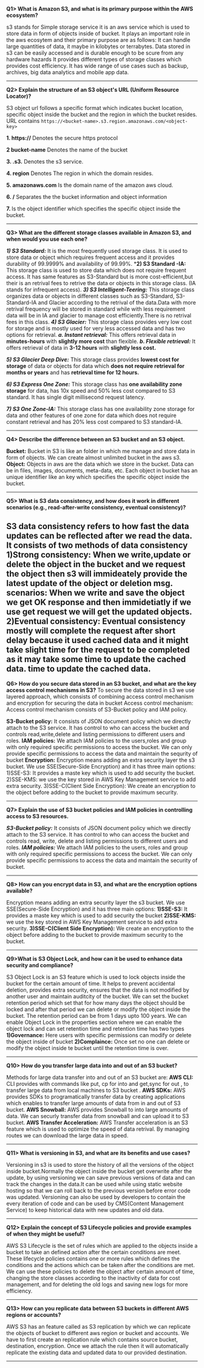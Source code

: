 
**Q1> What is Amazon S3, and what is its primary purpose within the AWS ecosystem?**

s3 stands for Simple storage service it is an aws service which is used to store data in form of objects 
inside of bucket. It plays an important role in the aws ecosytem and their primary purpose are as follows:
It can handle large quantities of data, it maybe in kilobytes or terrabytes.
Data stored in s3 can be easily accessed and is durable enough to be scure from any hardware hazards
It provides different types of storage classes which provides cost efficiency.
It has wide range of use cases such as backup, archives, big data analytics and mobile app data.

-----------------------------------------------

**Q2> Explain the structure of an S3 object's URL (Uniform Resource Locator)?**

S3 object url follows a specific format which indicates bucket location, specific object inside the bucket
and the region in which the bucket resides. URL contains ``https://<bucket-name>.s3.region.amazonaws.com/<object-key>``

**1. https://** Denotes the secure https protocol 

**2 bucket-name** Denotes the name of the bucket

**3. .s3.** Denotes the s3 service.

**4. region** Denotes The region in which the domain resides.

**5. amazonaws.com** Is the domain name of the amazon aws cloud.

**6. /** Separates the the bucket information and object information

**7. <object-key>** Is the  object identifier which specifies the specific object inside the bucket.

-----------------------------------------------------------------------

**Q3> What are the different storage classes available in Amazon S3, and when would you use each one?**

***1) S3 Standard:*** It is the most frequently used storage class. It is used to store data or object which requires frequent access and it provides durability of 99.9999% and availability of 99.99%.
***2) S3 Standard -IA:** This storage class is used to store data which does not require frequent access. It has same features as S3-Standard but is more cost-efficient,but their is an retrival fees to retrive the data or objects in this storage class. (IA stands for infrequent access).
***3) S3 Intelligent-Teering:*** This storage class organizes data or objects in different classes such as S3-Standard, S3-Standard-IA and Glacier according to the retrival of the data.Data with more retrival frequency will be stored in standard while with less requirement data will be in IA and glacier to manage cost efficiently.There is no retrival fees in this class.
***4) S3 Glacier:*** This storage class provides very low cost for storage and is mostly used for very less accessed data and has two options for retrieval.
            ***a. Instant retrieval:*** This offers retrieval data in **minutes-hours** with **slightly more cost**  than flexible.
            ***b. Flexible retrieval:*** It offers retrieval of data in **3-12 hours** with **slightly less cost.**
                           
***5) S3 Glacier Deep Dive:*** This storage class provides **lowest cost for storage** of data or objects for data which **does not require retrieval for months or years** and has **retrieval time for 12 hours.**
                                                
***6) S3 Express One Zone:*** This storage class has **one availability zone storage** for data, has 10x speed and 50% less cost compared to S3 standard. It has single digit millisecond request latency.
                                                  
***7) S3 One Zone-IA:*** This storage class has one availability zone storage for data and other features of one zone for data which does not require constant retrieval and has 20% less cost compared to S3 standard-IA.
                                        
---------------------------------------------------------------------

**Q4> Describe the difference between an S3 bucket and an S3 object.**

**Bucket:** Bucket in S3 is like an folder in which me manage and store data in form of objects. We can create almost unlimited bucket in the aws s3.
**Object:** Objects in aws are the data which we store in the bucket. Data can be in files, images, documents, meta-data, etc. Each object in bucket has an unique identifier like an key which specifies the specific object inside the bucket.

---------------------------------------------------------------------

**Q5> What is S3 data consistency, and how does it work in different scenarios (e.g., read-after-write consistency, eventual consistency)?**

S3 data consistency refers to how fast the data updates can be reflected after we read the data. It consists of two methods of data consistency
**1)Strong consistency:** When we write,update or delete the object in the bucket and we request the object then s3 will immideately provide the latest update of the object or deletion msg.
**scenarios:** When we write and save the object we get OK response and then immidetiatly if we use get request we will get the updated objects.
**2)Eventual consistency:** Eventual consistency mostly will complete the request after short delay because it used cached data and it might take slight time for the request to be completed as it may take some time to update the cached data. time to update the cached data.
----------------------------------------------------------------------------

**Q6> How do you secure data stored in an S3 bucket, and what are the key access control mechanisms in S3?**
To secure the data stored in s3 we use layered approach, which consists of combining access control mechanism and encryption for securing the data in bucket
Access control mechanism: Access control mechanism consists of S3-Bucket policy and IAM policy.

**S3-Bucket policy:** It consists of JSON document policy which we directly attach to the S3 service. It has control to who can access the bucket and controls  read,write,delete and listing permissions to different users and roles.
**IAM policies:** We attach IAM policies to the users,roles and group with only required specific permissions to access the bucket. We can only provide specific permissions to access the data and maintain the sequrity of bucket
**Encryption:** Encryption means adding an extra security layer the s3 bucket. We use SSE(Secure-Side Encryption) and it has three main options:
                          1)SSE-S3: It provides a maste key which is used to add security the bucket.
                          2)SSE-KMS: we use the key stored in AWS Key Management service to add extra security.
                          3)SSE-C(Client Side Encryption): We create an encryption to the object before adding to the bucket to provide maximum security.

---------------------------------------------------------------------------------------

**Q7> Explain the use of S3 bucket policies and IAM policies in controlling access to S3 resources.**

***S3-Bucket policy:*** It consists of JSON document policy which we directly attach to the S3 service. It has control to who can access the bucket and controls read, write, delete and listing permissions to different users and roles.
***IAM policies:*** We attach IAM policies to the users, roles and group with only required specific permissions to access the bucket. We can only provide specific permissions to access the data and maintain the security of bucket.

----------------------------------------------------------------------------------------

**Q8> How can you encrypt data in S3, and what are the encryption options available?**

 Encryption means adding an extra security layer the s3 bucket. We use SSE(Secure-Side Encryption) and it has three main options:
 **1)SSE-S3:** It provides a maste key which is used to add security the bucket
 **2)SSE-KMS:** we use the key stored in AWS Key Management service to add extra security.
 **3)SSE-C(Client Side Encryption):** We create an encryption to the object before adding to the bucket to provide maximum security to the bucket.

------------------------------------------------------------------------------------------

**Q9>What is S3 Object Lock, and how can it be used to enhance data security and compliance?**

S3 Object Lock is an S3 feature which is used to lock objects inside the bucket for the certain amount of time. It helps to prevent accidental
deletion, provides extra security, ensures that the data is not modified by another user and maintain auditcity of the bucket. We can set the bucket retention
period which set that for how many days the object should be locked and after that period we can delete or modify the object inside the bucket. The retention
period can be from 1 days upto 100 years. We can enable Object Lock in the properties section where we can enable the object lock and can set retention time and retention time has two types 
**1)Governance:** Here users with specific permissions can modify or delete the object inside of bucket
**2)Complaince:** Once set no one can delete or modify the object inside te bucket until the retention time is over.

-----------------------------------------------------------------------------------

**Q10> How do you transfer large data into and out of an S3 bucket?**  

Methods for large data transfer into and out of an S3 bucket are:
**AWS CLI:** CLI provides with commands like put, cp for into and get,sync for out , to transfer large data from local machines to S3 bucket .
**AWS SDKs:** AWS provides SDKs to programatically transfer data by creating applications which enables to transfer large amounts of data from in and out of S3 bucket.
**AWS Snowball:** AWS provides Snowball to into large amounts of data. We can securly transfer data from snowball and can upload it to S3 bucket.
**AWS Transfer Acceleration:** AWS Transfer acceleration is an S3 feature which is used to optimize the speed of data retrival. By managing routes we can download the large data in speed.

---------------------------------------------------------------------------------

**Q11> What is versioning in S3, and what are its benefits and use cases?**

Versioning in s3 is used to store the history of all the versions of the object inside bucket.Normally the object inside the bucket get overwrite after 
the update, by using versioning we can save previous versions of data and can track the changes in the data.It can be used while using static website 
hosting so that we can roll back to the previous version before error code was updated. Versioning can also be used by developers to contain the every iteration
of code and can be used by CMS(Content Management Service) to keep historical data with new updates and old data.

-------------------------------------------------------------------------------

**Q12> Explain the concept of S3 Lifecycle policies and provide examples of when they might be useful?**

AWS S3 Lifecycle is the set of rules which are applied to the objects inside a bucket to take an defined action after the certain conditions are meet.
These lifecycle policies contains one or more rules which defines the conditions and the actions which can be taken after the conditions are met.
We can use these policies to delete the object after certain amount of time, changing the store classes according to the inactivity of data for cost management,
and for deleting the old logs and saving new logs for more efficiency.

---------------------------------------------------------------------------------

**Q13> How can you replicate data between S3 buckets in different AWS regions or accounts?**

AWS S3 has an feature called as S3 replication by which we can replicate the objects of bucket to different aws region or bucket and accounts.
We have to first create an replication rule which contains source bucket, destination, encryption. Once we attach the rule then it will automatically
replicate the existing data and updated data to our provided destination.

----------------------------------------------------------------------------------
